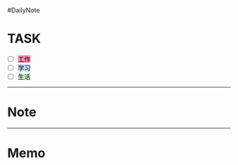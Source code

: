 #DailyNote 
# TASK
- [ ] <mark style="background: #FF5582A6;">工作</mark> 
- [ ] <mark style="background: #ADCCFFA6;">学习</mark> 
- [ ] <mark style="background: #BBFABBA6;">生活</mark> 

---

# Note



---

# Memo